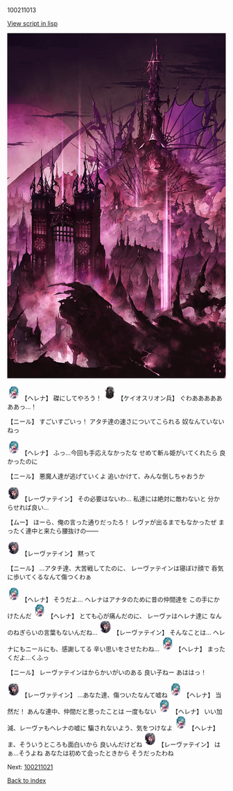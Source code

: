 100211013

[View script in lisp](../scripts/100211013.txt)

![devil_world.png](../images/backgrounds/devil_world.png)

<img src="../images/units/3302811.png" alt="3302811.png" height="34"/>
【ヘレナ】
磔にしてやろう！

<img src="../images/units/3820001.png" alt="3820001.png" height="34"/>
【ケイオスリオン兵】
ぐわあああああああっ…！

【ニール】
すごいすごいっ！
アタチ達の速さについてこられる
奴なんていないねっ

<img src="../images/units/3302811.png" alt="3302811.png" height="34"/>
【ヘレナ】
ふっ…今回も手応えなかったな
せめて斬ル姫がいてくれたら
良かったのに

【ニール】
悪魔人達が逃げていくよ
追いかけて、みんな倒しちゃおうか

<img src="../images/units/3100211.png" alt="3100211.png" height="34"/>
【レーヴァテイン】
その必要はないわ…
私達には絶対に敵わないと
分からせれば良い…

【ムー】
ほーら、俺の言った通りだったろ！
レヴァが出るまでもなかったぜ
まったく連中と来たら腰抜けの――

<img src="../images/units/3100211.png" alt="3100211.png" height="34"/>
【レーヴァテイン】
黙って

【ニール】
…アタチ達、大苦戦してたのに、
レーヴァテインは寝ぼけ顔で
呑気に歩いてくるなんて傷つくわぁ

<img src="../images/units/3302811.png" alt="3302811.png" height="34"/>
【ヘレナ】
そうだよ…
ヘレナはアナタのために昔の仲間達を
この手にかけたんだ

<img src="../images/units/3302811.png" alt="3302811.png" height="34"/>
【ヘレナ】
とても心が痛んだのに、
レーヴァはヘレナ達に
なんのねぎらいの言葉もないんだね…

<img src="../images/units/3100211.png" alt="3100211.png" height="34"/>
【レーヴァテイン】
そんなことは…
ヘレナにもニールにも、感謝してる
辛い思いをさせたわね…

<img src="../images/units/3302811.png" alt="3302811.png" height="34"/>
【ヘレナ】
まったくだよ…くふっ

【ニール】
レーヴァテインはからかいがいのある
良い子ねー
あははっ！

<img src="../images/units/3100211.png" alt="3100211.png" height="34"/>
【レーヴァテイン】
…あなた達、傷ついたなんて嘘ね

<img src="../images/units/3302811.png" alt="3302811.png" height="34"/>
【ヘレナ】
当然だ！
あんな連中、仲間だと思ったことは
一度もない

<img src="../images/units/3302811.png" alt="3302811.png" height="34"/>
【ヘレナ】
いい加減、レーヴァもヘレナの嘘に
騙されないよう、気をつけなよ

<img src="../images/units/3302811.png" alt="3302811.png" height="34"/>
【ヘレナ】
ま、そういうところも面白いから
良いんだけどね

<img src="../images/units/3100211.png" alt="3100211.png" height="34"/>
【レーヴァテイン】
はぁ…そうよね
あなたは初めて会ったときから
そうだったわね

Next: [100211021](100211021.md)

[Back to index](index.md)

